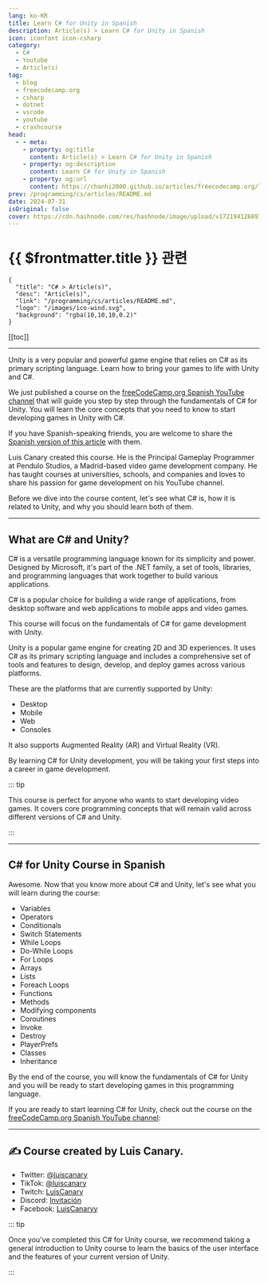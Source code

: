 ```yaml
---
lang: ko-KR
title: Learn C# for Unity in Spanish
description: Article(s) > Learn C# for Unity in Spanish
icon: iconfont icon-csharp
category: 
  - C#
  - Youtube
  - Article(s)
tag: 
  - blog
  - freecodecamp.org
  - csharp
  - dotnet
  - vscode
  - youtube
  - crashcourse
head:
  - - meta:
    - property: og:title
      content: Article(s) > Learn C# for Unity in Spanish
    - property: og:description
      content: Learn C# for Unity in Spanish
    - property: og:url
      content: https://chanhi2000.github.io/articles/freecodecamp.org/learn-c-sharp-for-unity-in-spanish.html
prev: /programming/cs/articles/README.md
date: 2024-07-31
isOriginal: false
cover: https://cdn.hashnode.com/res/hashnode/image/upload/v1721941268910/09976618-e1f9-4e50-8815-42b01933d56f.png
---
```


# {{ $frontmatter.title }} 관련

```component VPCard
{
  "title": "C# > Article(s)",
  "desc": "Article(s)",
  "link": "/programming/cs/articles/README.md",
  "logo": "/images/ico-wind.svg",
  "background": "rgba(10,10,10,0.2)"
}
```

[[toc]]

---

<SiteInfo
  name="Learn C# for Unity in Spanish"
  desc="Unity is a very popular and powerful game engine that relies on C# as its primary scripting language. Learn how to bring your games to life with Unity and C#. We just published a course on the freeCodeCamp.org Spanish YouTube channel that will guide ..."
  url="https://freecodecamp.org/news/learn-c-sharp-for-unity-in-spanish/"
  logo="https://cdn.freecodecamp.org/universal/favicons/favicon.ico"
  preview="https://cdn.hashnode.com/res/hashnode/image/upload/v1721941268910/09976618-e1f9-4e50-8815-42b01933d56f.png"/>

Unity is a very popular and powerful game engine that relies on C# as its primary scripting language. Learn how to bring your games to life with Unity and C#.

We just published a course on the [<FontIcon icon="fa-brands fa-youtube"/>freeCodeCamp.org Spanish YouTube channel](https://youtube.com/@freecodecampespanol) that will guide you step by step through the fundamentals of C# for Unity. You will learn the core concepts that you need to know to start developing games in Unity with C#.

If you have Spanish-speaking friends, you are welcome to share the [<FontIcon icon="fa-brands fa-free-code-camp"/>Spanish version of this article](https://freecodecamp.org/espanol/news/aprende-c-sharp-para-unity-curso-desde-cero/) with them.

Luis Canary created this course. He is the Principal Gameplay Programmer at Pendulo Studios, a Madrid-based video game development company. He has taught courses at universities, schools, and companies and loves to share his passion for game development on his YouTube channel.

Before we dive into the course content, let's see what C# is, how it is related to Unity, and why you should learn both of them.

---

## What are C# and Unity?

C# is a versatile programming language known for its simplicity and power. Designed by Microsoft, it's part of the .NET family, a set of tools, libraries, and programming languages that work together to build various applications.

C# is a popular choice for building a wide range of applications, from desktop software and web applications to mobile apps and video games.

This course will focus on the fundamentals of C# for game development with Unity.

Unity is a popular game engine for creating 2D and 3D experiences. It uses C# as its primary scripting language and includes a comprehensive set of tools and features to design, develop, and deploy games across various platforms.

These are the platforms that are currently supported by Unity:

- Desktop
- Mobile
- Web
- Consoles

It also supports Augmented Reality (AR) and Virtual Reality (VR).

By learning C# for Unity development, you will be taking your first steps into a career in game development.

::: tip

This course is perfect for anyone who wants to start developing video games. It covers core programming concepts that will remain valid across different versions of C# and Unity.

:::

---

## C# for Unity Course in Spanish

Awesome. Now that you know more about C# and Unity, let's see what you will learn during the course:

- Variables
- Operators
- Conditionals
- Switch Statements
- While Loops
- Do-While Loops
- For Loops
- Arrays
- Lists
- Foreach Loops
- Functions
- Methods
- Modifying components
- Coroutines
- Invoke
- Destroy
- PlayerPrefs
- Classes
- Inheritance

By the end of the course, you will know the fundamentals of C# for Unity and you will be ready to start developing games in this programming language.

If you are ready to start learning C# for Unity, check out the course on the [<FontIcon icon="fa-brands fa-youtube"/>freeCodeCamp.org Spanish YouTube channel](https://youtu.be/Wa5Wcb2AW28):

<VidStack src="youtube/Wa5Wcb2AW28" />

---

## ✍️ Course created by Luis Canary.

<SiteInfo
  name="LuisCanary"
  desc="Los VIDEOJUEGOS son mi PASION!! 💖 En este canal aprenderás a crear tus propios Videojuegos con Unity, Unreal Engine y Godot a través de tutoriales prácticos..."
  url="https://youtube.com/@LuisCanary"
  logo="https://youtube.com/s/desktop/4905988d/img/favicon_144x144.png"
  preview="https://yt3.googleusercontent.com/ytc/AIdro_kIWmTAS1JMgPrHA-Zxbmty4F1MHuey2h-Dr8qZTMOoi10=s900-c-k-c0x00ffffff-no-rj"/>

<SiteInfo
  name="LuisCanary(@luiscanary_) • Instagram 사진 및 동영상"
  desc="팔로워 977명, 팔로잉 38명, 게시물 45개 - LuisCanary(@luiscanary_)님의 Instagram 사진 및 동영상 보기"
  url="https://instagram.com/luiscanary_/"
  logo="https://static.cdninstagram.com/rsrc.php/v3/yG/r/De-Dwpd5CHc.png"
  preview="https://scontent-gmp1-1.cdninstagram.com/v/t51.2885-19/300993028_821528092548609_7009850939587285114_n.jpg?stp=dst-jpg_s100x100&_nc_cat=111&ccb=1-7&_nc_sid=3fd06f&_nc_ohc=S1-pCCVUR_cQ7kNvgHkOyiz&_nc_ht=scontent-gmp1-1.cdninstagram.com&oh=00_AYCX_MlpqvgD4nyVrIZAaLFh6wOakmi27m0hHMZOUQnAog&oe=66B09EEE"/>

- Twitter: [@luiscanary](https://x.com/luiscanary)
- TikTok: [@luiscanary](https://tiktok.com/@luiscanary?lang=es)
- Twitch: [LuisCanary](https://twitch.tv/luiscanary)
- Discord: [Invitación](https://discord.com/invite/BEQ2UZY)
- Facebook: [LuisCanaryy](https://facebook.com/LuisCanaryy/)

::: tip

Once you've completed this C# for Unity course, we recommend taking a general introduction to Unity course to learn the basics of the user interface and the features of your current version of Unity.

:::

